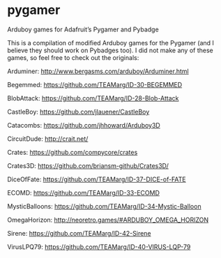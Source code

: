 # pygamer
Arduboy games for Adafruit’s Pygamer and Pybadge

This is a compilation of modified Arduboy games for the Pygamer (and I believe they should work on Pybadges too).
I did not make any of these games, so feel free to check out the originals:

Arduminer: http://www.bergasms.com/arduboy/Arduminer.html

Begemmed: https://github.com/TEAMarg/ID-30-BEGEMMED

BlobAttack: https://github.com/TEAMarg/ID-28-Blob-Attack

CastleBoy: https://github.com/jlauener/CastleBoy

Catacombs: https://github.com/jhhoward/Arduboy3D

CircuitDude: http://crait.net/

Crates: https://github.com/compycore/crates

Crates3D: https://github.com/briansm-github/Crates3D/

DiceOfFate: https://github.com/TEAMarg/ID-37-DICE-of-FATE

ECOMD: https://github.com/TEAMarg/ID-33-ECOMD

MysticBalloons: https://github.com/TEAMarg/ID-34-Mystic-Balloon

OmegaHorizon: http://neoretro.games/#ARDUBOY_OMEGA_HORIZON

Sirene: https://github.com/TEAMarg/ID-42-Sirene

VirusLPQ79: https://github.com/TEAMarg/ID-40-VIRUS-LQP-79
